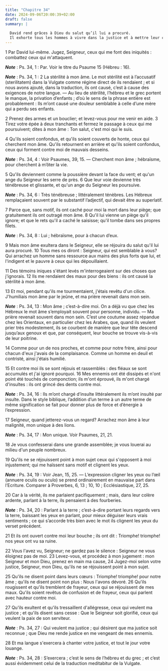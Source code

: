 ```yaml
---
title: "Chapitre 34"
date: 2024-09-06T20:00:39+02:00
draft: false
summary: |
  
  David rend grâces à Dieu du salut qu’il lui a procuré.
  Il exhorte tous les hommes à vivre dans la justice et à mettre leur confiance dans le Seigneur.
---
```



1 Par David lui-même. Jugez, Seigneur, ceux qui me font des iniquités : combattez ceux qui m'attaquent.

***Note*** :  Ps. 34, 1 : Par. Voir le titre du Psaume 15 (Hébreu : 16).

***Note*** :  Ps. 34, 1 : 2 La stérilité à mon âme. Le mot stérilité est à l’accusatif (sterilitatem) dans la Vulgate comme régime direct de ils rendaient ; et si nous avons ajouté, dans la traduction, ils ont causé, c’est à cause des exigences de notre langue. ― Au lieu de stérilité, l’hébreu et le grec portent le manque, la privation d’enfants ; d’où le sens de la phrase entière est probablement : Ils m’ont causé une douleur semblable à celle d’une mère qui a perdu ses enfants.


2 Prenez des armes et un bouclier; et levez-vous pour me venir en aide. 3 Tirez votre épée à deux tranchants et fermez le passage à ceux qui me poursuivent; dites à mon âme : Ton salut, c'est moi qui le suis.


4 Qu'ils soient confondus, et qu'ils soient couverts de honte, ceux qui cherchent mon âme. Qu'ils retournent en arrière et qu'ils soient confondus, ceux qui forment contre moi de mauvais desseins.

***Note*** :  Ps. 34, 4 : Voir Psaumes, 39, 15. ― Cherchent mon âme ; hébraïsme, pour cherchent à m’ôter la vie.

5 Qu'ils deviennent comme la poussière devant la face du vent; et qu'un ange du Seigneur les serre de près. 6 Que leur voie devienne très ténébreuse et glissante, et qu'un ange du Seigneur les poursuive.

***Note*** :  Ps. 34, 6 : Très ténébreuse ; littéralement ténèbres. Les Hébreux remplaçaient souvent par le substantif l’adjectif, qui devait être au superlatif.


7 Parce que, sans motif, ils ont caché pour moi la mort dans leur piège; que gratuitement ils ont outragé mon âme. 8 Qu'il lui vienne un piège qu'il ignore; et que le rets qu'il a caché le saisisse; qu'il tombe dans ses propres filets.

***Note*** :  Ps. 34, 8 : Lui ; hébraïsme, pour à chacun d’eux.


9 Mais mon âme exultera dans le Seigneur, elle se réjouira du salut qu'il lui aura procuré. 10 Tous mes os diront : Seigneur, qui est semblable à vous? Qui arrachez un homme sans ressource aux mains des plus forts que lui, et l'indigent et le pauvre à ceux qui les dépouillaient.


11 Des témoins iniques s'étant levés m'interrogeaient sur des choses que j'ignorais. 12 Ils me rendaient des maux pour des biens : ils ont causé la stérilité à mon âme.


13 Et moi, pendant qu'ils me tourmentaient, j'étais revêtu d'un cilice. J'humiliais mon âme par le jeûne, et ma prière revenait dans mon sein.

***Note*** :  Ps. 34, 13 : Mon âme ; c’est-à-dire moi. On a déjà vu que chez les Hébreux le mot âme s’employait souvent pour personne, individu. ― Ma prière revenait souvent dans mon sein. C’est une coutume assez répandue chez les Orientaux, en particulier chez les Arabes, que, quand ils veulent prier très modestement, ils se courbent de manière que leur tête descend jusqu’aux genoux et que, par conséquent, leur bouche se trouve vis-à-vis de leur poitrine.

14 Comme pour un de nos proches, et comme pour notre frère, ainsi pour chacun d'eux j'avais de la complaisance. Comme un homme en deuil et contristé, ainsi j'étais humilié.


15 Et contre moi ils se sont réjouis et rassemblés : des fléaux se sont accumulés et j'ai ignoré pourquoi. 16 Mes ennemis ont été dissipés et n'ont point été touchés de componction; ils m'ont éprouvé, ils m'ont chargé d'insultes : ils ont grincé des dents contre moi.

***Note*** :  Ps. 34, 16 : Ils m’ont chargé d’insulte littéralement ils m’ont insulté par insulte. Dans le style biblique, l’addition d’un terme à un autre terme de même signification se fait pour donner plus de force et d’énergie à l’expression.


17 Seigneur, quand jetterez-vous un regard? Arrachez mon âme à leur malignité, mon unique à des lions.

***Note*** :  Ps. 34, 17 : Mon unique. Voir Psaumes, 21, 21.

18 Je vous confesserai dans une grande assemblée; je vous louerai au milieu d'un peuple nombreux.


19 Qu'ils ne se réjouissent point à mon sujet ceux qui s'opposent à moi injustement; qui me haïssent sans motif et clignent les yeux.

***Note*** :  Ps. 34, 19 : Voir Jean, 15, 25. ― L’expression cligner les yeux ou l’œil (annuere oculis ou oculo) se prend ordinairement en mauvaise part dans l’Ecriture. Comparer à Proverbes, 6, 13 ; 10, 10 ; Ecclésiastique, 27, 25.

20 Car à la vérité, ils me parlaient pacifiquement ; mais, dans leur colère ardente, parlant à la terre, ils pensaient à des fourberies.

***Note*** :  Ps. 34, 20 : Parlant à la terre ; c’est-à-dire portant leurs regards vers la terre, baissant les yeux en parlant, pour mieux déguiser leurs vrais sentiments ; ce qui s’accorde très bien avec le mot ils clignent les yeux du verset précédent.

21 Et ils ont ouvert contre moi leur bouche ; ils ont dit : Triomphe! triomphe! nos yeux ont vu sa ruine.


22 Vous l'avez vu, Seigneur; ne gardez pas le silence : Seigneur ne vous éloignez pas de moi. 23 Levez-vous, et procédez à mon jugement : mon Seigneur et mon Dieu, prenez en main ma cause, 24 Jugez-moi selon votre justice, Seigneur, mon Dieu, qu'ils ne se réjouissent point à mon sujet.


25 Qu'ils ne disent point dans leurs cœurs : Triomphe! triomphe! pour notre âme ; qu'ils ne disent point non plus : Nous l'avons dévoré. 26 Qu'ils rougissent et qu'ils tremblent de frayeur, ceux qui se réjouissent de mes maux. Qu'ils soient revêtus de confusion et de frayeur, ceux qui parlent avec hauteur contre moi.


27 Qu'ils exultent et qu'ils tressaillent d'allégresse, ceux qui veulent ma justice ; et qu'ils disent sans cesse : Que le Seigneur soit glorifié, ceux qui veulent la paix de son serviteur.

***Note*** :  Ps. 34, 27 : Qui veulent ma justice ; qui désirent que ma justice soit reconnue ; que Dieu me rende justice en me vengeant de mes ennemis.

28 Et ma langue s'exercera à chanter votre justice, et tout le jour votre louange.

***Note*** :  Ps. 34, 28 : S’exercera ; c’est le sens de l’hébreu et du grec ; et c’est aussi évidemment celui de la traduction meditabitur de la Vulgate.

